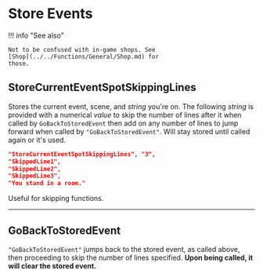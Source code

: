 # Store Events

!!! info "See also"

    Not to be confused with in-game shops. See
    [Shop](../../Functions/General/Shop.md) for
    those.


## StoreCurrentEventSpotSkippingLines

Stores the current event, scene, and *string* you're on. The following *string* is provided with a numerical *value* to skip the number of lines after it when called by
`GoBackToStoredEvent` then add on any number of lines to jump forward
when called by `"GoBackToStoredEvent"`. Will stay stored until called
again or it's used.

``` json
"StoreCurrentEventSpotSkippingLines", "3",
"SkippedLine1",
"SkippedLine2",
"SkippedLine3",
"You stand in a room."
```

Useful for skipping functions.

------------------------------------------------------------------------

## GoBackToStoredEvent

`"GoBackToStoredEvent"` jumps back to the stored event, as called above,
then proceeding to skip the number of lines specified. **Upon being
called, it will clear the stored event.**

